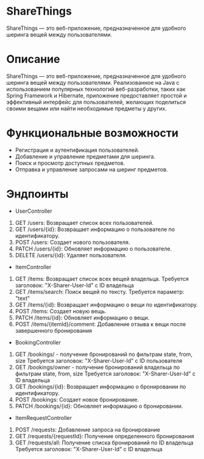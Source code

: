 # ShareThings
ShareThings — это веб-приложение, предназначенное для удобного шеринга вещей между пользователями.
# Описание 
ShareThings — это веб-приложение, предназначенное для удобного шеринга вещей между пользователями. Реализованное на Java с использованием популярных технологий веб-разработки, таких как Spring Framework и Hibernate, приложение предоставляет простой и эффективный интерфейс для пользователей, желающих поделиться своими вещами или найти необходимые предметы у других.
# Функциональные возможности
- Регистрация и аутентификация пользователей.
- Добавление и управление предметами для шеринга.
- Поиск и просмотр доступных предметов.
- Отправка и управление запросами на шеринг предметов.
# Эндпоинты
- UserController
1. GET /users: Возвращает список всех пользователей.
2. GET /users/{id}: Возвращает информацию о пользователе по идентификатору.
3. POST /users: Создает нового пользователя.
4. PATCH /users/{id}: Обновляет информацию о пользователе.
5. DELETE /users/{id}: Удаляет пользователя.
- ItemController
1. GET /items: Возвращает список всех вещей владельца.
Требуется заголовок: "X-Sharer-User-Id" с ID владельца
2. GET /items/search: Поиск вещей по тексту.
Требуется параметр: "text"
3. GET /items/{id}: Возвращает информацию о вещи по идентификатору.
4. POST /items: Создает новую вещь.
5. PATCH /items/{id}: Обновляет информацию о вещи.
6. POST /items/{itemId}/comment: Добавление отзыва к вещи после завершенного бронирования
- BookingController
1. GET /bookings/ - получение бронирований по фильтрам state, from, size
Требуется заголовок: "X-Sharer-User-Id" с ID пользователя
2. GET /bookings/owner - получение бронирований владельца по фильтрам state, from, size
Требуется заголовок: "X-Sharer-User-Id" с ID владельца
3. GET /bookings/{id}: Возвращает информацию о бронировании по идентификатору.
4. POST /bookings: Создает новое бронирование.
5. PATCH /bookings/{id}: Обновляет информацию о бронировании.
- ItemRequestController
1. POST /requests: Добавление запроса на бронирование
2. GET /requests/{requestId}: Получение определенного бронирования
3. GET /requests/all: Получение списка бронирований по ID владельца
Требуется заголовок: "X-Sharer-User-Id" с ID владельца
